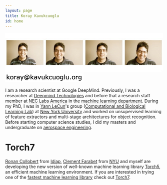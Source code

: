 ```yaml
---
layout: page
title: Koray Kavukcuoglu
id: home
---
```


<img src="images/koray.jpeg" alt="koray kavukcuoglu">
<br>
<img src="images/em.png" alt="koray kavukcuoglu">

I am a research scientist at Google DeepMind. Previously, I was a researcher at [Deepmind Technologies](http://www.deepmind.com) and before that a research staff member at [NEC Labs America](http://www.nec-labs.com/) in the [machine learning department](http://www.nec-labs.com/research/machine/ml_website/index.php). During my PhD, I was in [Yann LeCun](http://yann.lecun.com/)'s group ([Computational and Biological Learning Lab](http://cs.nyu.edu/~yann)) at [New York University](http://www.nyu.edu) and worked on unsupervised learning of feature extractors and multi-stage architectures for object recognition. Before starting computer science studies, I did my masters and undergraduate on [aerospace engineering](http://ae.metu.edu.tr/).

# Torch7

[Ronan Collobert](http://ronan.collobert.com) from [Idiap](http://www.idiap.ch), [Clement Farabet](http://clement.farabet.net) from [NYU](http://www.nyu.edu) and myself are developing the new version of well-known machine learning library [Torch5](http://torch5.sf.net), an efficient machine learning environment. If you are interested in trying one of the [fastest machine learning library](http://cs.nyu.edu/~koray/files/2011_torch7_nipsw.pdf) check out [Torch7](http://www.torch.ch).


